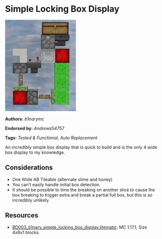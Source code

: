 # Simple Locking Box Display
<img alt="simpleunknown.png" src="images/simpleunknown.png?raw=1" height="300px">

**Authors:** *b1narymc*

**Endorsed by:** *Andrews54757*

**Tags:** *Tested & Functional, Auto Replacement*

An incredibly simple box display that is quick to build and is the only 4 wide box display to my knowledge.

## Considerations
- One Wide AB Tileable (alternate slime and honey)
- You can’t easily handle initial box detection.
- It should be possible to time the breaking on another slice to cause the box breaking to trigger extra and break a partial full box, but this is so incredibly unlikely.

## Resources
- [BD003_b1nary_simple_locking_box_display.litematic](attachments/BD003_b1nary_simple_locking_box_display.litematic): MC 1.17.1, Size 4x6x1 blocks
